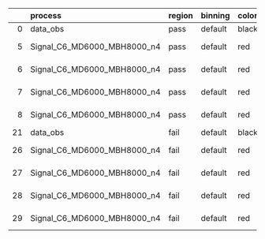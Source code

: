 |    | process                     | region   | binning   | color   | process_type   |   scale | variation   | source_filename                                                      | source_histname    | alias                       | title     |   combine_idx |     lnN |   shapes | syst_type   | direction   | variation_alias   |
|---:|:----------------------------|:---------|:----------|:--------|:---------------|--------:|:------------|:---------------------------------------------------------------------|:-------------------|:----------------------------|:----------|--------------:|--------:|---------:|:------------|:------------|:------------------|
|  0 | data_obs                    | pass     | default   | black   | DATA           |       1 | nominal     | ./histograms_for_2DAlphabet_v18//BH_Data.root                        | hpass              | Data                        | Data      |           nan | nan     |      nan | nan         | nan         | nan               |
|  5 | Signal_C6_MD6000_MBH8000_n4 | pass     | default   | red     | SIGNAL         |       1 | lumi        | ./histograms_for_2DAlphabet_v18//BH_Signal_C6_MD6000_MBH8000_n4.root | hpass              | Signal_C6_MD6000_MBH8000_n4 | BH signal |           nan |   1.016 |      nan | lnN         | nan         | nan               |
|  6 | Signal_C6_MD6000_MBH8000_n4 | pass     | default   | red     | SIGNAL         |       1 | SVM         | ./histograms_for_2DAlphabet_v18//BH_Signal_C6_MD6000_MBH8000_n4.root | hpass_SVMsyst_up   | Signal_C6_MD6000_MBH8000_n4 | BH signal |           nan | nan     |        1 | shapes      | Up          | SVMsyst           |
|  7 | Signal_C6_MD6000_MBH8000_n4 | pass     | default   | red     | SIGNAL         |       1 | SVM         | ./histograms_for_2DAlphabet_v18//BH_Signal_C6_MD6000_MBH8000_n4.root | hpass_SVMsyst_down | Signal_C6_MD6000_MBH8000_n4 | BH signal |           nan | nan     |        1 | shapes      | Down        | SVMsyst           |
|  8 | Signal_C6_MD6000_MBH8000_n4 | pass     | default   | red     | SIGNAL         |       1 | nominal     | ./histograms_for_2DAlphabet_v18//BH_Signal_C6_MD6000_MBH8000_n4.root | hpass              | Signal_C6_MD6000_MBH8000_n4 | BH signal |           nan | nan     |      nan | nan         | nan         | nan               |
| 21 | data_obs                    | fail     | default   | black   | DATA           |       1 | nominal     | ./histograms_for_2DAlphabet_v18//BH_Data.root                        | hfail              | Data                        | Data      |           nan | nan     |      nan | nan         | nan         | nan               |
| 26 | Signal_C6_MD6000_MBH8000_n4 | fail     | default   | red     | SIGNAL         |       1 | lumi        | ./histograms_for_2DAlphabet_v18//BH_Signal_C6_MD6000_MBH8000_n4.root | hfail              | Signal_C6_MD6000_MBH8000_n4 | BH signal |           nan |   1.016 |      nan | lnN         | nan         | nan               |
| 27 | Signal_C6_MD6000_MBH8000_n4 | fail     | default   | red     | SIGNAL         |       1 | SVM         | ./histograms_for_2DAlphabet_v18//BH_Signal_C6_MD6000_MBH8000_n4.root | hfail_SVMsyst_up   | Signal_C6_MD6000_MBH8000_n4 | BH signal |           nan | nan     |        1 | shapes      | Up          | SVMsyst           |
| 28 | Signal_C6_MD6000_MBH8000_n4 | fail     | default   | red     | SIGNAL         |       1 | SVM         | ./histograms_for_2DAlphabet_v18//BH_Signal_C6_MD6000_MBH8000_n4.root | hfail_SVMsyst_down | Signal_C6_MD6000_MBH8000_n4 | BH signal |           nan | nan     |        1 | shapes      | Down        | SVMsyst           |
| 29 | Signal_C6_MD6000_MBH8000_n4 | fail     | default   | red     | SIGNAL         |       1 | nominal     | ./histograms_for_2DAlphabet_v18//BH_Signal_C6_MD6000_MBH8000_n4.root | hfail              | Signal_C6_MD6000_MBH8000_n4 | BH signal |           nan | nan     |      nan | nan         | nan         | nan               |